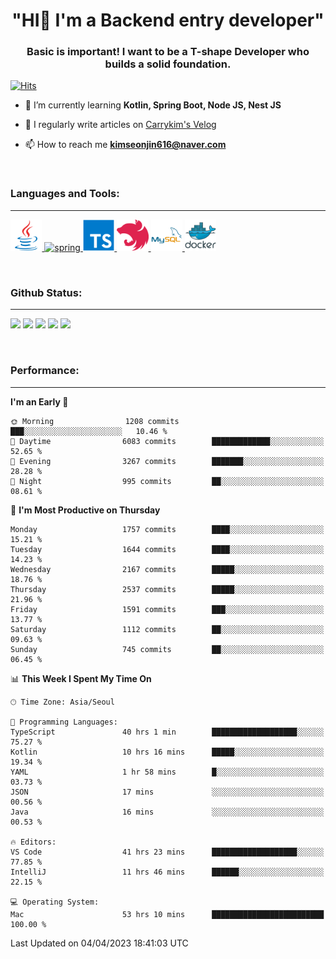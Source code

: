 <h1 align="center">"HI👋 I'm a Backend entry developer" </h1>
<h3 align="center">Basic is important! I want to be a T-shape Developer who builds a solid foundation.</h3>

[![Hits](https://hits.seeyoufarm.com/api/count/incr/badge.svg?url=https%3A%2F%2Fgithub.com%2Fgimseonjin&count_bg=%2318BFE5&title_bg=%23555555&icon=ko-fi.svg&icon_color=%23E7E7E7&title=hits&edge_flat=false)](https://hits.seeyoufarm.com)

- 🌱 I’m currently learning **Kotlin, Spring Boot, Node JS, Nest JS**

- 📝 I regularly write articles on [Carrykim's Velog](https://velog.io/@carrykim)

- 📫 How to reach me **kimseonjin616@naver.com**

<br/>

<h3 align="left">Languages and Tools:</h3>

***

<p align="left"> 
 <a href="https://www.java.com" target="_blank" rel="noreferrer"> <img src="https://raw.githubusercontent.com/devicons/devicon/master/icons/java/java-original.svg" alt="java" width="10%" height="10%"/> </a>
 <a href="https://spring.io/" target="_blank" rel="noreferrer"> <img src="https://www.vectorlogo.zone/logos/springio/springio-icon.svg" alt="spring" width="10%" height="10%"/> </a>
  <a href="https://www.typescriptlang.org/" target="_blank" rel="noreferrer"> <img src="https://raw.githubusercontent.com/devicons/devicon/master/icons/typescript/typescript-original.svg" alt="typescript" width="10%" height="10%"/> </a>
<a href="https://nestjs.com/" target="_blank" rel="noreferrer"> <img src="https://raw.githubusercontent.com/devicons/devicon/master/icons/nestjs/nestjs-plain.svg" alt="nestjs" width="10%" height="10%"/> </a> 
<a href="https://www.mysql.com/" target="_blank" rel="noreferrer"> <img src="https://raw.githubusercontent.com/devicons/devicon/master/icons/mysql/mysql-original-wordmark.svg" alt="mysql" width="10%" height="10%"/>  </a>
 <a href="https://www.docker.com/" target="_blank" rel="noreferrer"> <img src="https://raw.githubusercontent.com/devicons/devicon/master/icons/docker/docker-original-wordmark.svg" alt="docker" width="10%" height="10%"/> </a>
 </p>
</p>

<br/>

<h3 align="left">Github Status:</h3>

***

![](http://github-profile-summary-cards.vercel.app/api/cards/profile-details?username=gimseonjin&theme=nord_bright)
![](http://github-profile-summary-cards.vercel.app/api/cards/repos-per-language?username=gimseonjin&theme=nord_bright)
![](http://github-profile-summary-cards.vercel.app/api/cards/most-commit-language?username=gimseonjin&theme=nord_bright)
![](http://github-profile-summary-cards.vercel.app/api/cards/stats?username=gimseonjin&theme=nord_bright)
![](http://github-profile-summary-cards.vercel.app/api/cards/productive-time?username=gimseonjin&theme=nord_bright&utcOffset=8)


<br/>

<h3 align="left">Performance:</h3>

***

<!--START_SECTION:waka-->
**I'm an Early 🐤** 

```text
🌞 Morning                1208 commits        ███░░░░░░░░░░░░░░░░░░░░░░   10.46 % 
🌆 Daytime                6083 commits        █████████████░░░░░░░░░░░░   52.65 % 
🌃 Evening                3267 commits        ███████░░░░░░░░░░░░░░░░░░   28.28 % 
🌙 Night                  995 commits         ██░░░░░░░░░░░░░░░░░░░░░░░   08.61 % 
```
📅 **I'm Most Productive on Thursday** 

```text
Monday                   1757 commits        ████░░░░░░░░░░░░░░░░░░░░░   15.21 % 
Tuesday                  1644 commits        ████░░░░░░░░░░░░░░░░░░░░░   14.23 % 
Wednesday                2167 commits        █████░░░░░░░░░░░░░░░░░░░░   18.76 % 
Thursday                 2537 commits        █████░░░░░░░░░░░░░░░░░░░░   21.96 % 
Friday                   1591 commits        ███░░░░░░░░░░░░░░░░░░░░░░   13.77 % 
Saturday                 1112 commits        ██░░░░░░░░░░░░░░░░░░░░░░░   09.63 % 
Sunday                   745 commits         ██░░░░░░░░░░░░░░░░░░░░░░░   06.45 % 
```


📊 **This Week I Spent My Time On** 

```text
🕑︎ Time Zone: Asia/Seoul

💬 Programming Languages: 
TypeScript               40 hrs 1 min        ███████████████████░░░░░░   75.27 % 
Kotlin                   10 hrs 16 mins      █████░░░░░░░░░░░░░░░░░░░░   19.34 % 
YAML                     1 hr 58 mins        █░░░░░░░░░░░░░░░░░░░░░░░░   03.73 % 
JSON                     17 mins             ░░░░░░░░░░░░░░░░░░░░░░░░░   00.56 % 
Java                     16 mins             ░░░░░░░░░░░░░░░░░░░░░░░░░   00.53 % 

🔥 Editors: 
VS Code                  41 hrs 23 mins      ███████████████████░░░░░░   77.85 % 
IntelliJ                 11 hrs 46 mins      ██████░░░░░░░░░░░░░░░░░░░   22.15 % 

💻 Operating System: 
Mac                      53 hrs 10 mins      █████████████████████████   100.00 % 
```


 Last Updated on 04/04/2023 18:41:03 UTC
<!--END_SECTION:waka-->

<div align="center">
  
